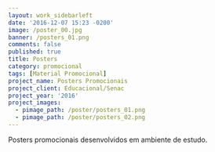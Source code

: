 ```yaml
---
layout: work_sidebarleft
date: '2016-12-07 15:23 -0200'
image: /poster_00.jpg
banner: /posters_01.png
comments: false
published: true
title: Posters
category: promocional
tags: [Material Promocional]
project_name: Posters Promocionais
project_client: Educacional/Senac
project_year: '2016'
project_images:
  - pimage_path: /poster/posters_01.png
  - pimage_path: /poster/posters_02.png
---
```

Posters promocionais desenvolvidos em ambiente de estudo.
